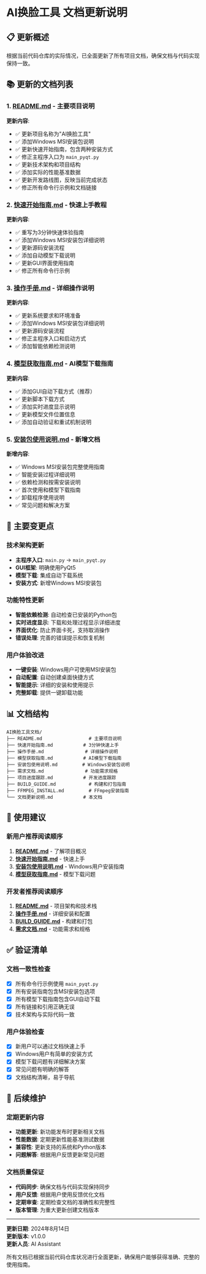 # AI换脸工具 文档更新说明

## 📋 更新概述

根据当前代码仓库的实际情况，已全面更新了所有项目文档，确保文档与代码实现保持一致。

## 📚 更新的文档列表

### 1. [README.md](README.md) - 主要项目说明
**更新内容**:
- ✅ 更新项目名称为"AI换脸工具"
- ✅ 添加Windows MSI安装包说明
- ✅ 更新快速开始指南，包含两种安装方式
- ✅ 修正主程序入口为 `main_pyqt.py`
- ✅ 更新技术架构和项目结构
- ✅ 添加实际的性能基准数据
- ✅ 更新开发路线图，反映当前完成状态
- ✅ 修正所有命令行示例和文档链接

### 2. [快速开始指南.md](快速开始指南.md) - 快速上手教程
**更新内容**:
- ✅ 重写为3分钟快速体验指南
- ✅ 添加Windows MSI安装包详细说明
- ✅ 更新源码安装流程
- ✅ 添加自动模型下载说明
- ✅ 更新GUI界面使用指南
- ✅ 修正所有命令行示例

### 3. [操作手册.md](操作手册.md) - 详细操作说明
**更新内容**:
- ✅ 更新系统要求和环境准备
- ✅ 添加Windows MSI安装包详细说明
- ✅ 更新源码安装流程
- ✅ 修正主程序入口和启动方式
- ✅ 添加智能依赖检测说明

### 4. [模型获取指南.md](模型获取指南.md) - AI模型下载指南
**更新内容**:
- ✅ 添加GUI自动下载方式（推荐）
- ✅ 更新脚本下载方式
- ✅ 添加实时进度显示说明
- ✅ 更新模型文件位置信息
- ✅ 添加自动验证和重试机制说明

### 5. [安装包使用说明.md](安装包使用说明.md) - 新增文档
**新增内容**:
- ✅ Windows MSI安装包完整使用指南
- ✅ 智能安装过程详细说明
- ✅ 依赖检测和按需安装说明
- ✅ 首次使用和模型下载指南
- ✅ 卸载程序使用说明
- ✅ 常见问题和解决方案

## 🔄 主要变更点

### 技术架构更新
- **主程序入口**: `main.py` → `main_pyqt.py`
- **GUI框架**: 明确使用PyQt5
- **模型下载**: 集成自动下载系统
- **安装方式**: 新增Windows MSI安装包

### 功能特性更新
- **智能依赖检测**: 自动检查已安装的Python包
- **实时进度显示**: 下载和处理过程显示详细进度
- **界面优化**: 防止界面卡死，支持取消操作
- **错误处理**: 完善的错误提示和恢复机制

### 用户体验改进
- **一键安装**: Windows用户可使用MSI安装包
- **自动配置**: 自动创建桌面快捷方式
- **智能提示**: 详细的安装和使用提示
- **完整卸载**: 提供一键卸载功能

## 📊 文档结构

```
AI换脸工具文档/
├── README.md                 # 主要项目说明
├── 快速开始指南.md           # 3分钟快速上手
├── 操作手册.md               # 详细操作说明
├── 模型获取指南.md           # AI模型下载指南
├── 安装包使用说明.md         # Windows安装包说明
├── 需求文档.md               # 功能需求规格
├── 项目进度跟踪.md           # 开发进度跟踪
├── BUILD_GUIDE.md            # 构建和打包指南
├── FFMPEG_INSTALL.md         # FFmpeg安装指南
└── 文档更新说明.md           # 本文档
```

## 🎯 使用建议

### 新用户推荐阅读顺序
1. **[README.md](README.md)** - 了解项目概况
2. **[快速开始指南.md](快速开始指南.md)** - 快速上手
3. **[安装包使用说明.md](安装包使用说明.md)** - Windows用户安装指南
4. **[模型获取指南.md](模型获取指南.md)** - 模型下载问题

### 开发者推荐阅读顺序
1. **[README.md](README.md)** - 项目架构和技术栈
2. **[操作手册.md](操作手册.md)** - 详细安装和配置
3. **[BUILD_GUIDE.md](BUILD_GUIDE.md)** - 构建和打包
4. **[需求文档.md](需求文档.md)** - 功能需求和规格

## ✅ 验证清单

### 文档一致性检查
- [x] 所有命令行示例使用 `main_pyqt.py`
- [x] 所有安装指南包含MSI安装包选项
- [x] 所有模型下载指南包含GUI自动下载
- [x] 所有链接和引用正确无误
- [x] 技术架构与实际代码一致

### 用户体验检查
- [x] 新用户可以通过文档快速上手
- [x] Windows用户有简单的安装方式
- [x] 模型下载问题有详细解决方案
- [x] 常见问题有明确的解答
- [x] 文档结构清晰，易于导航

## 📝 后续维护

### 定期更新内容
- **功能更新**: 新功能发布时更新相关文档
- **性能数据**: 定期更新性能基准测试数据
- **兼容性**: 更新支持的系统和Python版本
- **问题解答**: 根据用户反馈更新常见问题

### 文档质量保证
- **代码同步**: 确保文档与代码实现保持同步
- **用户反馈**: 根据用户使用反馈优化文档
- **定期审查**: 定期检查文档的准确性和完整性
- **版本管理**: 为重大更新创建文档版本

---

**更新日期**: 2024年8月14日  
**更新版本**: v1.0.0  
**更新人员**: AI Assistant  

所有文档已根据当前代码仓库状况进行全面更新，确保用户能够获得准确、完整的使用指南。
